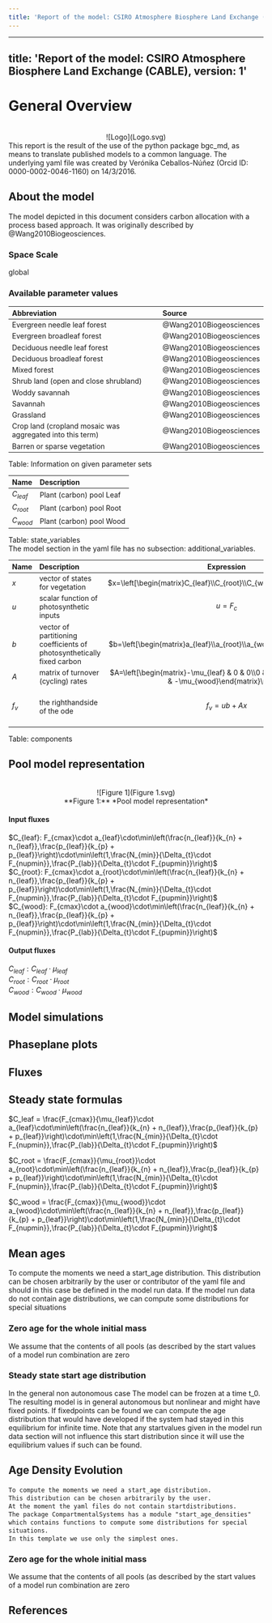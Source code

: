 ```yaml
---
title: 'Report of the model: CSIRO Atmosphere Biosphere Land Exchange (CABLE), version: 1'
---
```

  
  
---
title: 'Report of the model: CSIRO Atmosphere Biosphere Land Exchange (CABLE), version: 1'
---
  
  
# General Overview  
  

<br>
<center>
![Logo](Logo.svg)
</center>
This report is the result of the use of the python package bgc_md, as means to translate published models to a common language.  The underlying yaml file was created by Verónika Ceballos-Núñez (Orcid ID: 0000-0002-0046-1160) on 14/3/2016.  
  
  
  
## About the model  
  
The model depicted in this document considers carbon allocation with a process based approach. It was originally described by @Wang2010Biogeosciences.  
  
  
  
### Space Scale  
  
global
  
  
### Available parameter values  
  
  
  
Abbreviation|Source  
:-----|:-----  
Evergreen needle leaf forest|@Wang2010Biogeosciences  
Evergreen broadleaf forest|@Wang2010Biogeosciences  
Deciduous needle leaf forest|@Wang2010Biogeosciences  
Deciduous broadleaf forest|@Wang2010Biogeosciences  
Mixed forest|@Wang2010Biogeosciences  
Shrub land (open and close shrubland)|@Wang2010Biogeosciences  
Woddy savannah|@Wang2010Biogeosciences  
Savannah|@Wang2010Biogeosciences  
Grassland|@Wang2010Biogeosciences  
Crop land (cropland mosaic was aggregated into this term)|@Wang2010Biogeosciences  
Barren or sparse vegetation|@Wang2010Biogeosciences  
  Table:  Information on given parameter sets  
  
  
Name|Description  
:-----|:-----  
$C_{leaf}$|Plant (carbon) pool Leaf  
$C_{root}$|Plant (carbon) pool Root  
$C_{wood}$|Plant (carbon) pool Wood  
  Table: state_variables  
The model section in the yaml file has no subsection: additional_variables.  
  
Name|Description|Expression|Unit  
:-----|:-----|:-----:|:-----  
$x$|vector of states for vegetation|$x=\left[\begin{matrix}C_{leaf}\\C_{root}\\C_{wood}\end{matrix}\right]$|-  
$u$|scalar function of photosynthetic inputs|$u=F_{c}$|-  
$b$|vector of partitioning coefficients of photosynthetically fixed carbon|$b=\left[\begin{matrix}a_{leaf}\\a_{root}\\a_{wood}\end{matrix}\right]$|-  
$A$|matrix of turnover (cycling) rates|$A=\left[\begin{matrix}-\mu_{leaf} & 0 & 0\\0 & -\mu_{root} & 0\\0 & 0 & -\mu_{wood}\end{matrix}\right]$|-  
$f_{v}$|the righthandside of the ode|$f_{v}=u b + A x$|$gC\cdot m^{-2}\cdot d^{-1}$  
  Table: components  
  
  
## Pool model representation  
  

<br>
<center>
![Figure 1](Figure 1.svg)<br>**Figure 1:** *Pool model representation*<br>
</center>
  
  
#### Input fluxes  
  
$C_{leaf}: F_{cmax}\cdot a_{leaf}\cdot\min\left(\frac{n_{leaf}}{k_{n} + n_{leaf}},\frac{p_{leaf}}{k_{p} + p_{leaf}}\right)\cdot\min\left(1,\frac{N_{min}}{\Delta_{t}\cdot F_{nupmin}},\frac{P_{lab}}{\Delta_{t}\cdot F_{pupmin}}\right)$  
$C_{root}: F_{cmax}\cdot a_{root}\cdot\min\left(\frac{n_{leaf}}{k_{n} + n_{leaf}},\frac{p_{leaf}}{k_{p} + p_{leaf}}\right)\cdot\min\left(1,\frac{N_{min}}{\Delta_{t}\cdot F_{nupmin}},\frac{P_{lab}}{\Delta_{t}\cdot F_{pupmin}}\right)$  
$C_{wood}: F_{cmax}\cdot a_{wood}\cdot\min\left(\frac{n_{leaf}}{k_{n} + n_{leaf}},\frac{p_{leaf}}{k_{p} + p_{leaf}}\right)\cdot\min\left(1,\frac{N_{min}}{\Delta_{t}\cdot F_{nupmin}},\frac{P_{lab}}{\Delta_{t}\cdot F_{pupmin}}\right)$  

  
  
#### Output fluxes  
  
$C_{leaf}: C_{leaf}\cdot\mu_{leaf}$  
$C_{root}: C_{root}\cdot\mu_{root}$  
$C_{wood}: C_{wood}\cdot\mu_{wood}$  
  
  
  
  
## Model simulations  
  
  
  
  
  
## Phaseplane plots  
  
  
  
  
  
## Fluxes  
  
  
  
## Steady state formulas  
  
$C_leaf = \frac{F_{cmax}}{\mu_{leaf}}\cdot a_{leaf}\cdot\min\left(\frac{n_{leaf}}{k_{n} + n_{leaf}},\frac{p_{leaf}}{k_{p} + p_{leaf}}\right)\cdot\min\left(1,\frac{N_{min}}{\Delta_{t}\cdot F_{nupmin}},\frac{P_{lab}}{\Delta_{t}\cdot F_{pupmin}}\right)$  
  
  
  
$C_root = \frac{F_{cmax}}{\mu_{root}}\cdot a_{root}\cdot\min\left(\frac{n_{leaf}}{k_{n} + n_{leaf}},\frac{p_{leaf}}{k_{p} + p_{leaf}}\right)\cdot\min\left(1,\frac{N_{min}}{\Delta_{t}\cdot F_{nupmin}},\frac{P_{lab}}{\Delta_{t}\cdot F_{pupmin}}\right)$  
  
  
  
$C_wood = \frac{F_{cmax}}{\mu_{wood}}\cdot a_{wood}\cdot\min\left(\frac{n_{leaf}}{k_{n} + n_{leaf}},\frac{p_{leaf}}{k_{p} + p_{leaf}}\right)\cdot\min\left(1,\frac{N_{min}}{\Delta_{t}\cdot F_{nupmin}},\frac{P_{lab}}{\Delta_{t}\cdot F_{pupmin}}\right)$  
  
  
  
  
  
  
  
## Mean ages  
  
To compute the moments we need a start_age distribution.  This distribution can be chosen arbitrarily by the user or contributor of the yaml file and should in this case be defined in the model run data.  If the model run data do not contain age distributions, we can compute some distributions for special situations  
  
### Zero age for the whole initial mass  
  
We assume that the contents of all pools (as described by the start values of a model run combination are zero  
  
### Steady state start age distribution   
  
In the general non autonomous case The model can be frozen at a time t_0. The resulting model is in general autonomous but nonlinear and might have fixed points. If fixedpoints can be found we can compute the age distribution that would have developed if the system had stayed in this equilibrium for infinite time. Note that any startvalues given in the model run data section will not influence this start distribution since it will use the equilibrium values if such can be found.  
  
  
  
## Age Density Evolution  
  

    To compute the moments we need a start_age distribution.  
    This distribution can be chosen arbitrarily by the user.
    At the moment the yaml files do not contain startdistributions.
    The package CompartmentalSystems has a module "start_age_densities"  which contains functions to compute some distributions for special situations.
    In this template we use only the simplest ones.  
  
### Zero age for the whole initial mass  
  
We assume that the contents of all pools (as described by the start values of a model run combination are zero  
  
## References  
  
